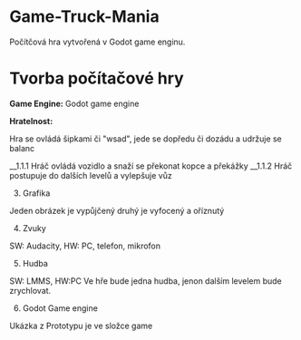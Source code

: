 # Game-Truck-Mania
Počítčová hra vytvořená v Godot game enginu.

# Tvorba počítačové hry

 __Game Engine:__ Godot game engine

__Hratelnost:__ 

Hra se ovládá šipkami či "wsad", jede se dopředu či dozádu a udržuje se balanc

__1.1.1 Hráč ovládá vozidlo a snaží se překonat kopce a překážky
__1.1.2 Hráč postupuje do dalších levelů a vylepšuje vůz

3. Grafika

Jeden obrázek je vypůjčený druhý je vyfocený a oříznutý



4. Zvuky

SW: Audacity, HW: PC, telefon, mikrofon


5. Hudba

SW: LMMS, HW:PC
Ve hře bude jedna hudba, jenon dalším levelem bude zrychlovat.


6. Godot Game engine

Ukázka z Prototypu je ve složce game

